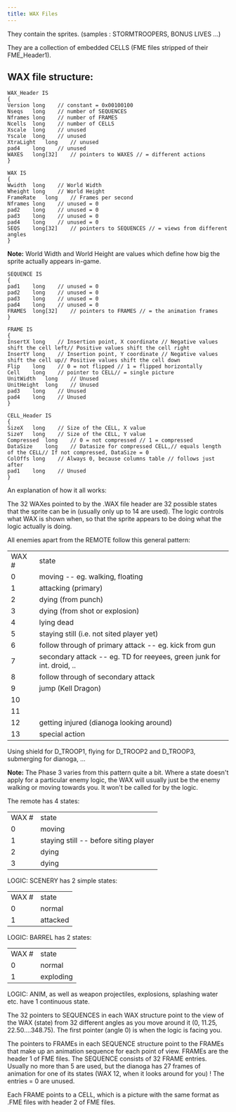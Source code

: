 ```yaml
---
title: WAX Files
---
```


They contain the sprites. (samples : STORMTROOPERS, BONUS LIVES ...)

They are a collection of embedded CELLS (FME files stripped of their FME_Header1).

## WAX file structure:

```
WAX_Header IS		
{		
Version	long	// constant = 0x00100100
Nseqs	long	// number of SEQUENCES
Nframes	long	// number of FRAMES
Ncells	long	// number of CELLS
Xscale	long	// unused
Yscale	long	// unused
XtraLight	long	// unused
pad4	long	// unused
WAXES	long[32]	// pointers to WAXES // = different actions
}	
```	

```
WAX IS		
{		
Wwidth	long	// World Width
Wheight	long	// World Height
FrameRate	long	// Frames per second
Nframes	long	// unused = 0
pad2	long	// unused = 0
pad3	long	// unused = 0
pad4	long	// unused = 0
SEQS	long[32]	// pointers to SEQUENCES // = views from different angles
}		
```

**Note:** World Width and World Height are values which define how big the sprite actually appears in-game.

```
SEQUENCE IS		
{		
pad1	long	// unused = 0
pad2	long	// unused = 0
pad3	long	// unused = 0
pad4	long	// unused = 0
FRAMES	long[32]	// pointers to FRAMES // = the animation frames
}	
```	

```
FRAME IS		
{		
InsertX	long	// Insertion point, X coordinate // Negative values shift the cell left// Positive values shift the cell right
InsertY	long	// Insertion point, Y coordinate // Negative values shift the cell up// Positive values shift the cell down
Flip	long	// 0 = not flipped // 1 = flipped horizontally
Cell	long	// pointer to CELL// = single picture
UnitWidth	long	// Unused
UnitHeight	long	// Unused
pad3	long	// Unused
pad4	long	// Unused
}	
```	

```
CELL_Header IS		
{		
SizeX	long	// Size of the CELL, X value
SizeY	long	// Size of the CELL, Y value
Compressed	long	// 0 = not compressed // 1 = compressed
DataSize	long	// Datasize for compressed CELL,// equals length of the CELL// If not compressed, DataSize = 0
ColOffs	long	// Always 0, because columns table // follows just after
pad1	long	// Unused
}		
```

An explanation of how it all works:

The 32 WAXes pointed to by the .WAX file header are 32 possible states that the sprite can be in (usually only up to 14 are used). The logic controls what WAX is shown when, so that the sprite appears to be doing what the logic actually is doing.

All enemies apart from the REMOTE follow this general pattern:

|||
|--- |--- |
|WAX #	|state
|0	    |moving -- eg. walking, floating
|1	    |attacking (primary)
|2	    |dying (from punch)
|3	    |dying (from shot or explosion)
|4	    |lying dead
|5	    |staying still (i.e. not sited player yet)
|6	    |follow through of primary attack -- eg. kick from gun
|7	    |secondary attack -- eg. TD for reeyees, green junk for int. droid, ..
|8	    |follow through of secondary attack
|9	    |jump (Kell Dragon)
|10	
|11	
|12	    |getting injured (dianoga looking around)
|13	    |special action
Using shield for D_TROOP1, flying for D_TROOP2 and D_TROOP3, submerging for dianoga, ...

**Note:** The Phase 3 varies from this pattern quite a bit.
Where a state doesn't apply for a particular enemy logic, the WAX will usually just be the enemy walking or moving towards you. It won't be called for by the logic.

The remote has 4 states:

|||
|--- |--- |
|WAX #  |state
|0	    |moving
|1	    |staying still -- before siting player
|2	    |dying
|3	    |dying

LOGIC: SCENERY has 2 simple states:

|||
|--- |--- |
|WAX #  |state
|0	    |normal
|1	    |attacked

LOGIC: BARREL has 2 states:

|||
|--- |--- |
|WAX #  |state
|0	    |normal
|1	    |exploding

LOGIC: ANIM, as well as weapon projectiles, explosions, splashing water etc. have 1 continuous state.

The 32 pointers to SEQUENCES in each WAX structure point to the view of the WAX (state) from 32 different angles as you move around it (0, 11.25, 22.50....348.75). The first pointer (angle 0) is when the logic is facing you.

The pointers to FRAMEs in each SEQUENCE structure point to the FRAMEs that make up an animation sequence for each point of view. FRAMEs are the header 1 of FME files.
The SEQUENCE consists of 32 FRAME entries. Usually no more than 5 are used, but the dianoga has 27 frames of animation for one of its states (WAX 12, when it looks around for you) !
The entries = 0 are unused.

Each FRAME points to a CELL, which is a picture with the same format as .FME files with header 2 of FME files.


